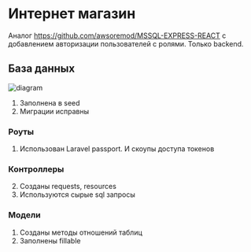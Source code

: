 # Интернет магазин
Аналог https://github.com/awsoremod/MSSQL-EXPRESS-REACT с добавлением авторизации пользователей с ролями. Только backend.

## База данных
![diagram](https://user-images.githubusercontent.com/71494768/177319879-b900e8e5-d4dc-4955-8d87-e2b002386eac.png)

1. Заполнена в seed
2. Миграции исправны

### Роуты
1. Использован Laravel passport. И скоупы доступа токенов

### Контроллеры
2. Созданы requests, resources
3. Используются сырые sql запросы

### Модели
1. Созданы методы отношений таблиц
2. Заполнены fillable
